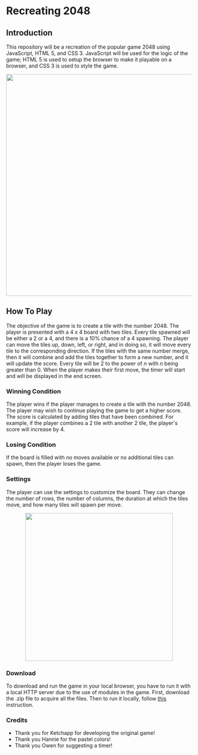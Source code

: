 # Recreating 2048
## Introduction
This repository will be a recreation of the popular game 2048 using JavaScript, HTML 5, and CSS 3. JavaScript will be used for the logic of the game; HTML 5 is used to setup the browser to make it playable on a browser, and CSS 3 is used to style the game.
<p align="center">
  <img src="https://cdn.discordapp.com/attachments/704606226553634932/968921034331930645/Screen_Shot_2022-04-27_at_1.03.26_PM.png" width="600">
</p>

## How To Play
The objective of the game is to create a tile with the number 2048. The player is presented with a 4 x 4 board with two tiles. Every tile spawned will be either a 2 or a 4, and there is a 10% chance of a 4 spawning. The player can move the tiles up, down, left, or right, and in doing so, it will move every tile to the corresponding direction. If the tiles with the same number merge, then it will combine and add the tiles together to form a new number, and it will update the score. Every tile will be 2 to the power of *n* with *n* being greater than 0. When the player makes their first move, the timer will start and will be displayed in the end screen.
### Winning Condition
The player wins if the player manages to create a tile with the number 2048. The player may wish to continue playing the game to get a higher score. The score is calculated by adding tiles that have been combined. For example, if the player combines a 2 tile with another 2 tile, the player's score will increase by 4.
### Losing Condition
If the board is filled with no moves available or no additional tiles can spawn, then the player loses the game.
### Settings
The player can use the settings to customize the board. They can change the number of rows, the number of columns, the duration at which the tiles move, and how many tiles will spawn per move.
<p align="center">
  <img src="https://cdn.discordapp.com/attachments/704606226553634932/968922357915848714/Screen_Shot_2022-04-27_at_1.11.18_PM.png" width="400">
</p>

### Download
To download and run the game in your local browser, you have to run it with a local HTTP server due to the use of modules in the game. First, download the .zip file to acquire all the files. Then to run it locally, follow [this](https://github.com/Darren-Tham/Running-A-Local-HTTP-Server) instruction.
### Credits
- Thank you for Ketchapp for developing the original game!
- Thank you Hannie for the pastel colors!
- Thank you Owen for suggesting a timer!
